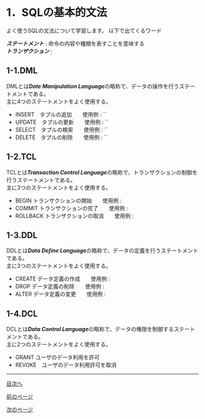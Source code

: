 # 1．SQLの基本的文法

よく使うSQLの文法について学習します。
以下で出てくるワード  

***ステートメント*** : 命令の内容や種類を表すことを意味する  
***トランザクション*** : 


## 1-1.DML

DMLとは***Date Manipulation Language***の略称で、データの操作を行うステートメントである。  
主に4つのステートメントをよく使用する。  

* INSERT　タプルの追加　　使用例 : ``
* UPDATE　タプルの更新　　使用例 : ``
* SELECT　タプルの検索　　使用例 : ``
* DELETE　タプルの削除　　使用例 : ``

## 1-2.TCL

TCLとは***Transaction Control Language***の略称で、トランザクションの制御を行うステートメントである。  
主に3つのステートメントをよく使用する。  

* BEGIN     トランザクションの開始　　使用例 : 
* COMMIT    トランザクションの完了　　使用例 : 
* ROLLBACK  トランザクションの取消　　使用例 : 

## 1-3.DDL

DDLとは***Data Define Language***の略称で、データの定義を行うステートメントである。  
主に3つのステートメントをよく使用する。  

* CREATE  データ定義の作成　　使用例 : 
* DROP    データ定義の削除　　使用例 : 
* ALTER   データ定義の変更　　使用例 :

## 1-4.DCL

DCLとは***Data Control Language***の略称で、データの権限を制御するステートメントである。  
主に2つのステートメントをよく使用する。  

* GRANT   ユーザのデータ利用を許可
* REVOKE　ユーザのデータ利用許可を取消



___
[目次へ](https://github.com/122yuuki/SDP_DB/blob/main/README.md)  

[前のページ](https://github.com/122yuuki/SDP_DB/blob/main/Section_2/section_2-1.md)

[次のページ](https://github.com/122yuuki/SDP_DB/blob/main/Section_2/section_2-3.md)

